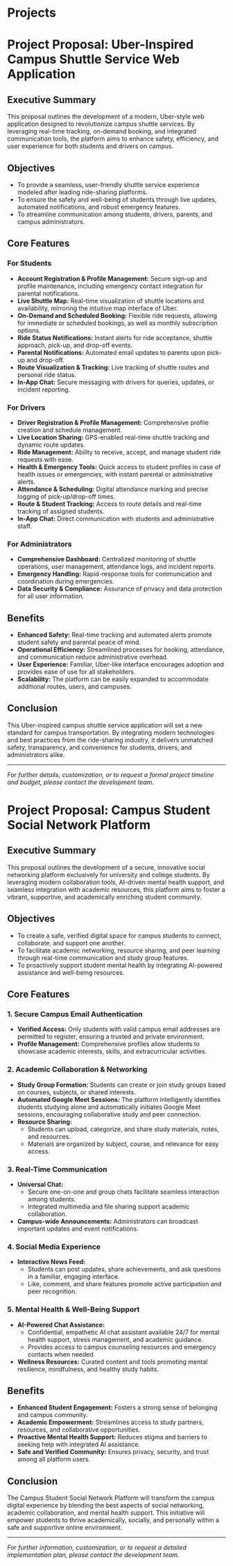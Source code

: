 # Projects

# Project Proposal: Uber-Inspired Campus Shuttle Service Web Application

## Executive Summary

This proposal outlines the development of a modern, Uber-style web application designed to revolutionize campus shuttle services. By leveraging real-time tracking, on-demand booking, and integrated communication tools, the platform aims to enhance safety, efficiency, and user experience for both students and drivers on campus.

## Objectives

- To provide a seamless, user-friendly shuttle service experience modeled after leading ride-sharing platforms.
- To ensure the safety and well-being of students through live updates, automated notifications, and robust emergency features.
- To streamline communication among students, drivers, parents, and campus administrators.

## Core Features

### For Students

- **Account Registration & Profile Management:** Secure sign-up and profile maintenance, including emergency contact integration for parental notifications.
- **Live Shuttle Map:** Real-time visualization of shuttle locations and availability, mirroring the intuitive map interface of Uber.
- **On-Demand and Scheduled Booking:** Flexible ride requests, allowing for immediate or scheduled bookings, as well as monthly subscription options.
- **Ride Status Notifications:** Instant alerts for ride acceptance, shuttle approach, pick-up, and drop-off events.
- **Parental Notifications:** Automated email updates to parents upon pick-up and drop-off.
- **Route Visualization & Tracking:** Live tracking of shuttle routes and personal ride status.
- **In-App Chat:** Secure messaging with drivers for queries, updates, or incident reporting.

### For Drivers

- **Driver Registration & Profile Management:** Comprehensive profile creation and schedule management.
- **Live Location Sharing:** GPS-enabled real-time shuttle tracking and dynamic route updates.
- **Ride Management:** Ability to receive, accept, and manage student ride requests with ease.
- **Health & Emergency Tools:** Quick access to student profiles in case of health issues or emergencies, with instant parental or administrative alerts.
- **Attendance & Scheduling:** Digital attendance marking and precise logging of pick-up/drop-off times.
- **Route & Student Tracking:** Access to route details and real-time tracking of assigned students.
- **In-App Chat:** Direct communication with students and administrative staff.

### For Administrators

- **Comprehensive Dashboard:** Centralized monitoring of shuttle operations, user management, attendance logs, and incident reports.
- **Emergency Handling:** Rapid-response tools for communication and coordination during emergencies.
- **Data Security & Compliance:** Assurance of privacy and data protection for all user information.

## Benefits

- **Enhanced Safety:** Real-time tracking and automated alerts promote student safety and parental peace of mind.
- **Operational Efficiency:** Streamlined processes for booking, attendance, and communication reduce administrative overhead.
- **User Experience:** Familiar, Uber-like interface encourages adoption and provides ease of use for all stakeholders.
- **Scalability:** The platform can be easily expanded to accommodate additional routes, users, and campuses.

## Conclusion

This Uber-inspired campus shuttle service application will set a new standard for campus transportation. By integrating modern technologies and best practices from the ride-sharing industry, it delivers unmatched safety, transparency, and convenience for students, drivers, and administrators alike.

---

*For further details, customization, or to request a formal project timeline and budget, please contact the development team.*


# Project Proposal: Campus Student Social Network Platform

## Executive Summary

This proposal outlines the development of a secure, innovative social networking platform exclusively for university and college students. By leveraging modern collaboration tools, AI-driven mental health support, and seamless integration with academic resources, this platform aims to foster a vibrant, supportive, and academically enriching student community.

## Objectives

- To create a safe, verified digital space for campus students to connect, collaborate, and support one another.
- To facilitate academic networking, resource sharing, and peer learning through real-time communication and study group features.
- To proactively support student mental health by integrating AI-powered assistance and well-being resources.

## Core Features

### 1. Secure Campus Email Authentication

- **Verified Access:** Only students with valid campus email addresses are permitted to register, ensuring a trusted and private environment.
- **Profile Management:** Comprehensive profiles allow students to showcase academic interests, skills, and extracurricular activities.

### 2. Academic Collaboration & Networking

- **Study Group Formation:** Students can create or join study groups based on courses, subjects, or shared interests.
- **Automated Google Meet Sessions:** The platform intelligently identifies students studying alone and automatically initiates Google Meet sessions, encouraging collaborative study and peer connection.
- **Resource Sharing:**  
  - Students can upload, categorize, and share study materials, notes, and resources.
  - Materials are organized by subject, course, and relevance for easy access.

### 3. Real-Time Communication

- **Universal Chat:**  
  - Secure one-on-one and group chats facilitate seamless interaction among students.
  - Integrated multimedia and file sharing support academic collaboration.
- **Campus-wide Announcements:** Administrators can broadcast important updates and event notifications.

### 4. Social Media Experience

- **Interactive News Feed:**  
  - Students can post updates, share achievements, and ask questions in a familiar, engaging interface.
  - Like, comment, and share features promote active participation and peer recognition.

### 5. Mental Health & Well-Being Support

- **AI-Powered Chat Assistance:**  
  - Confidential, empathetic AI chat assistant available 24/7 for mental health support, stress management, and academic guidance.
  - Provides access to campus counseling resources and emergency contacts when needed.
- **Wellness Resources:** Curated content and tools promoting mental resilience, mindfulness, and healthy study habits.

## Benefits

- **Enhanced Student Engagement:** Fosters a strong sense of belonging and campus community.
- **Academic Empowerment:** Streamlines access to study partners, resources, and collaborative opportunities.
- **Proactive Mental Health Support:** Reduces stigma and barriers to seeking help with integrated AI assistance.
- **Safe and Verified Community:** Ensures privacy, security, and trust among all platform users.

## Conclusion

The Campus Student Social Network Platform will transform the campus digital experience by blending the best aspects of social networking, academic collaboration, and mental health support. This initiative will empower students to thrive academically, socially, and personally within a safe and supportive online environment.

---

*For further information, customization, or to request a detailed implementation plan, please contact the development team.*
